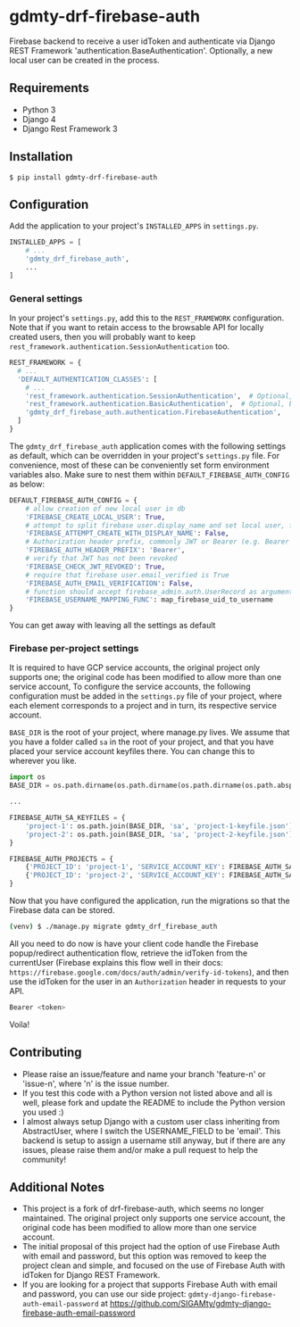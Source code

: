 # gdmty-drf-firebase-auth
Firebase backend to receive a user idToken and authenticate via Django REST Framework 'authentication.BaseAuthentication'. Optionally, a new local user can be created in the process.

## Requirements

* Python 3
* Django 4
* Django Rest Framework 3 

## Installation

```
$ pip install gdmty-drf-firebase-auth
```

## Configuration

Add the application to your project's `INSTALLED_APPS` in `settings.py`.

```python
INSTALLED_APPS = [
    # ...
    'gdmty_drf_firebase_auth',
    ...
]
```

### General settings

In your project's `settings.py`, add this to the `REST_FRAMEWORK` configuration. Note that if you want to retain access to the browsable API for locally created users, then you will probably want to keep `rest_framework.authentication.SessionAuthentication` too.

```python
REST_FRAMEWORK = {
  # ...
  'DEFAULT_AUTHENTICATION_CLASSES': [
    # ...
    'rest_framework.authentication.SessionAuthentication',  # Optional, better to remove for production
    'rest_framework.authentication.BasicAuthentication',  # Optional, better to remove for production
    'gdmty_drf_firebase_auth.authentication.FirebaseAuthentication',
  ]
}
```

The `gdmty_drf_firebase_auth` application comes with the following settings as default, which can be overridden in your project's `settings.py` file. For convenience, most of these can be conveniently set form environment variables also. Make sure to nest them within `DEFAULT_FIREBASE_AUTH_CONFIG` as below:

```python
DEFAULT_FIREBASE_AUTH_CONFIG = {
    # allow creation of new local user in db
    'FIREBASE_CREATE_LOCAL_USER': True,
    # attempt to split firebase user.display_name and set local user, first_name and last_name
    'FIREBASE_ATTEMPT_CREATE_WITH_DISPLAY_NAME': False,
    # Authorization header prefix, commonly JWT or Bearer (e.g. Bearer <token>)
    'FIREBASE_AUTH_HEADER_PREFIX': 'Bearer',
    # verify that JWT has not been revoked
    'FIREBASE_CHECK_JWT_REVOKED': True,
    # require that firebase user.email_verified is True
    'FIREBASE_AUTH_EMAIL_VERIFICATION': False,
    # function should accept firebase_admin.auth.UserRecord as argument and return str
    'FIREBASE_USERNAME_MAPPING_FUNC': map_firebase_uid_to_username
}
```

You can get away with leaving all the settings as default

### Firebase per-project settings

It is required to have GCP service accounts, the original project only supports one; the original code has been modified to allow more than one service account, To configure the service accounts, the following configuration must be added in the `settings.py` file of your project, where each element corresponds to a project and in turn, its respective service account.

`BASE_DIR` is the root of your project, where manage.py lives. We assume that you have a folder called `sa` in the root of your project, and that you have placed your service account keyfiles there. You can change this to wherever you like.

```python
import os
BASE_DIR = os.path.dirname(os.path.dirname(os.path.dirname(os.path.abspath(__file__))))

...

FIREBASE_AUTH_SA_KEYFILES = {
    'project-1': os.path.join(BASE_DIR, 'sa', 'project-1-keyfile.json'),
    'project-2': os.path.join(BASE_DIR, 'sa', 'project-2-keyfile.json')
}

FIREBASE_AUTH_PROJECTS = {
    {'PROJECT_ID': 'project-1', 'SERVICE_ACCOUNT_KEY': FIREBASE_AUTH_SA_KEYFILES['mty-id-dev']},
    {'PROJECT_ID': 'project-2', 'SERVICE_ACCOUNT_KEY': FIREBASE_AUTH_SA_KEYFILES['os-sandbox-mty']},
}
```

Now that you have configured the application, run the migrations so that the Firebase data can be stored.

```bash
(venv) $ ./manage.py migrate gdmty_drf_firebase_auth
```

All you need to do now is have your client code handle the Firebase popup/redirect authentication flow, retrieve the idToken from the currentUser (Firebase explains this flow well in their docs: `https://firebase.google.com/docs/auth/admin/verify-id-tokens`), and then use the idToken for the user in an `Authorization` header in requests to your API.

```javascript
Bearer <token>
```

Voila!

## Contributing

* Please raise an issue/feature and name your branch 'feature-n' or 'issue-n', where 'n' is the issue number.
* If you test this code with a Python version not listed above and all is well, please fork and update the README to include the Python version you used :)
* I almost always setup Django with a custom user class inheriting from AbstractUser, where I switch the USERNAME_FIELD to be 'email'. This backend is setup to assign a username still anyway, but if there are any issues, please raise them and/or make a pull request to help the community!

## Additional Notes

* This project is a fork of drf-firebase-auth, which seems no longer maintained. The original project only supports one service account, the original code has been modified to allow more than one service account.
* The initial proposal of this project had the option of use Firebase Auth with email and password, but this option was removed to keep the project clean and simple, and focused on the use of Firebase Auth with idToken for Django REST Framework.
* If you are looking for a project that supports Firebase Auth with email and password, you can use our side project: `gdmty-django-firebase-auth-email-password` at https://github.com/SIGAMty/gdmty-django-firebase-auth-email-password